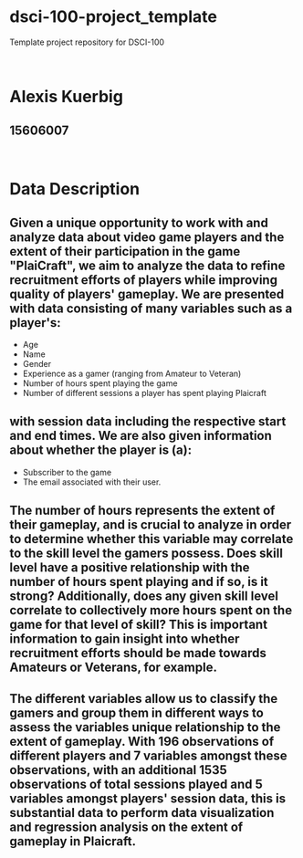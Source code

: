 # dsci-100-project_template
Template project repository for DSCI-100

&nbsp;

# Alexis Kuerbig
## 15606007

&nbsp;
&nbsp;
&nbsp;
&nbsp;
&nbsp;
&nbsp;
&nbsp;
&nbsp;
&nbsp;
&nbsp;




# Data Description

## Given a unique opportunity to work with and analyze data about video game players and the extent of their participation in the game "PlaiCraft", we aim to analyze the data to refine recruitment efforts of players while improving quality of players' gameplay. We are presented with data consisting of many variables such as a player's:

* Age
* Name
* Gender
* Experience as a gamer (ranging from Amateur to Veteran)
* Number of hours spent playing the game
* Number of different sessions a player has spent playing Plaicraft

## with session data including the respective start and end times. We are also given information about whether the player is (a):

* Subscriber to the game
* The email associated with their user.


## The number of hours represents the extent of their gameplay, and is crucial to analyze in order to determine whether this variable may correlate to the skill level the gamers possess. Does skill level have a positive relationship with the number of hours spent playing and if so, is it strong? Additionally, does any given skill level correlate to collectively more hours spent on the game for that level of skill? This is important information to gain insight into whether recruitment efforts should be made towards Amateurs or Veterans, for example. 

## The different variables allow us to classify the gamers and group them in different ways to assess the variables unique relationship to the extent of gameplay. With 196 observations of different players and 7 variables amongst these observations, with an additional 1535 observations of total sessions played and 5 variables amongst players' session data, this is substantial data to perform data visualization and regression analysis on the extent of gameplay in Plaicraft.